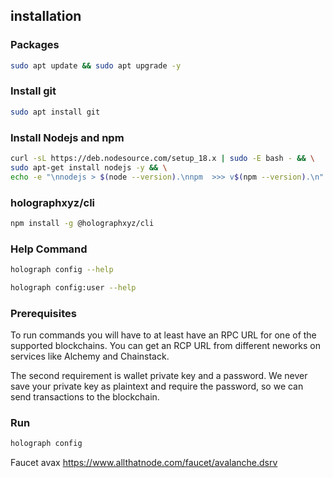 ## installation 
### Packages
```bash
sudo apt update && sudo apt upgrade -y
```
### Install git
```bash
sudo apt install git 
```

### Install Nodejs and npm
```bash
curl -sL https://deb.nodesource.com/setup_18.x | sudo -E bash - && \
sudo apt-get install nodejs -y && \
echo -e "\nnodejs > $(node --version).\nnpm  >>> v$(npm --version).\n"
```

### holographxyz/cli
```bash
npm install -g @holographxyz/cli
```
### Help Command
```bash
holograph config --help
```
```bash
holograph config:user --help
```
### Prerequisites

To run commands you will have to at least have an RPC URL for one of the supported blockchains. You can get an RCP URL from different neworks on services like Alchemy and Chainstack.

The second requirement is wallet private key and a password. We never save your private key as plaintext and require the password, so we can send transactions to the blockchain.

### Run
```bash
holograph config
```
Faucet avax
https://www.allthatnode.com/faucet/avalanche.dsrv
